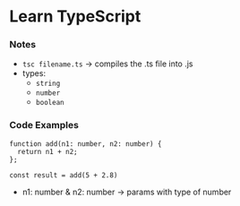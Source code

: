 # Learn TypeScript
### Notes
- ``tsc filename.ts`` -> compiles the .ts file into .js
- types:
  - ``string``
  - ``number``
  - ``boolean``


### Code Examples
```
function add(n1: number, n2: number) {
  return n1 + n2;
};

const result = add(5 + 2.8)
```
  - n1: number & n2: number -> params with type of number
